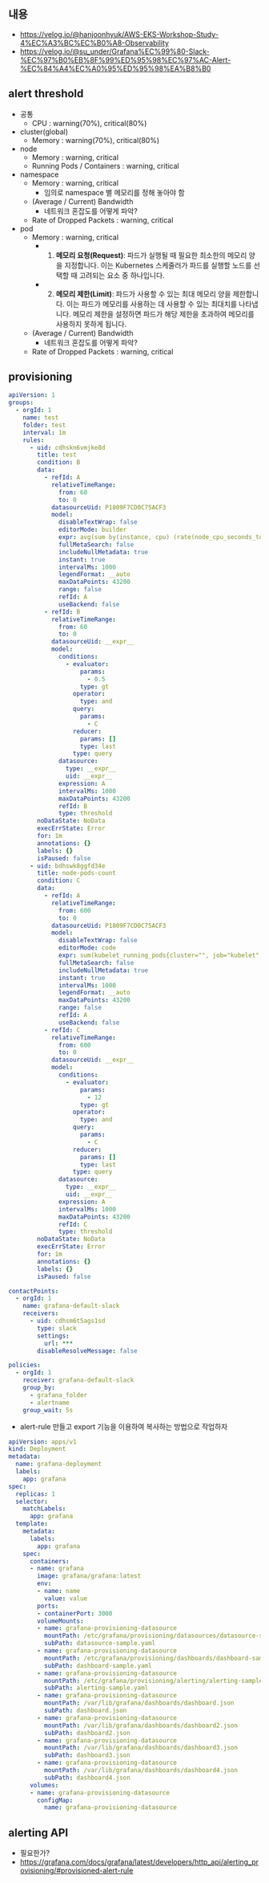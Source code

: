 
## 내용
- https://velog.io/@hanjoonhyuk/AWS-EKS-Workshop-Study-4%EC%A3%BC%EC%B0%A8-Observability
- https://velog.io/@su_under/Grafana%EC%99%80-Slack-%EC%97%B0%EB%8F%99%ED%95%98%EC%97%AC-Alert-%EC%84%A4%EC%A0%95%ED%95%98%EA%B8%B0

## alert threshold
- 공통
	- CPU : warning(70%), critical(80%)
- cluster(global)
	- Memory : warning(70%), critical(80%)
- node
	- Memory : warning, critical
	- Running Pods / Containers : warning, critical
- namespace
	- Memory : warning, critical
		- 임의로 namespace 별 메모리를 정해 놓아야 함
	- (Average / Current) Bandwidth
		- 네트워크 혼잡도를 어떻게 파악?
	- Rate of Dropped Packets : warning, critical
- pod
	- Memory : warning, critical
		- 1. **메모리 요청(Request)**: 파드가 실행될 때 필요한 최소한의 메모리 양을 지정합니다. 이는 Kubernetes 스케줄러가 파드를 실행할 노드를 선택할 때 고려되는 요소 중 하나입니다.
		- 2. **메모리 제한(Limit)**: 파드가 사용할 수 있는 최대 메모리 양을 제한합니다. 이는 파드가 메모리를 사용하는 데 사용할 수 있는 최대치를 나타냅니다. 메모리 제한을 설정하면 파드가 해당 제한을 초과하여 메모리를 사용하지 못하게 됩니다.
	-  (Average / Current) Bandwidth
		- 네트워크 혼잡도를 어떻게 파악?
	- Rate of Dropped Packets : warning, critical

## provisioning

```yaml
apiVersion: 1
groups:
  - orgId: 1
    name: test
    folder: test
    interval: 1m
    rules:
      - uid: cdhskn6vmjke8d
        title: test
        condition: B
        data:
          - refId: A
            relativeTimeRange:
              from: 60
              to: 0
            datasourceUid: P1809F7CD0C75ACF3
            model:
              disableTextWrap: false
              editorMode: builder
              expr: avg(sum by(instance, cpu) (rate(node_cpu_seconds_total{mode!~"idle|iowait|steal"}[$__rate_interval])))
              fullMetaSearch: false
              includeNullMetadata: true
              instant: true
              intervalMs: 1000
              legendFormat: __auto
              maxDataPoints: 43200
              range: false
              refId: A
              useBackend: false
          - refId: B
            relativeTimeRange:
              from: 60
              to: 0
            datasourceUid: __expr__
            model:
              conditions:
                - evaluator:
                    params:
                      - 0.5
                    type: gt
                  operator:
                    type: and
                  query:
                    params:
                      - C
                  reducer:
                    params: []
                    type: last
                  type: query
              datasource:
                type: __expr__
                uid: __expr__
              expression: A
              intervalMs: 1000
              maxDataPoints: 43200
              refId: B
              type: threshold
        noDataState: NoData
        execErrState: Error
        for: 1m
        annotations: {}
        labels: {}
        isPaused: false
      - uid: bdhswk8ggfd34e
        title: node-pods-count
        condition: C
        data:
          - refId: A
            relativeTimeRange:
              from: 600
              to: 0
            datasourceUid: P1809F7CD0C75ACF3
            model:
              disableTextWrap: false
              editorMode: code
              expr: sum(kubelet_running_pods{cluster="", job="kubelet", metrics_path="/metrics", node=~"node1"}) OR sum(kubelet_running_pod_count{cluster="", job="kubelet", metrics_path="/metrics", node=~"node1"})
              fullMetaSearch: false
              includeNullMetadata: true
              instant: true
              intervalMs: 1000
              legendFormat: __auto
              maxDataPoints: 43200
              range: false
              refId: A
              useBackend: false
          - refId: C
            relativeTimeRange:
              from: 600
              to: 0
            datasourceUid: __expr__
            model:
              conditions:
                - evaluator:
                    params:
                      - 12
                    type: gt
                  operator:
                    type: and
                  query:
                    params:
                      - C
                  reducer:
                    params: []
                    type: last
                  type: query
              datasource:
                type: __expr__
                uid: __expr__
              expression: A
              intervalMs: 1000
              maxDataPoints: 43200
              refId: C
              type: threshold
        noDataState: NoData
        execErrState: Error
        for: 1m
        annotations: {}
        labels: {}
        isPaused: false

contactPoints:
  - orgId: 1
    name: grafana-default-slack
    receivers:
      - uid: cdhsm6t5ags1sd
        type: slack
        settings:
          url: ***
        disableResolveMessage: false

policies:
  - orgId: 1
    receiver: grafana-default-slack
    group_by:
      - grafana_folder
      - alertname
    group_wait: 5s
```
- alert-rule 만들고 export 기능을 이용하여 복사하는 방법으로 작업하자

```yaml
apiVersion: apps/v1
kind: Deployment
metadata:
  name: grafana-deployment
  labels:
    app: grafana
spec:
  replicas: 1
  selector:
    matchLabels:
      app: grafana
  template:
    metadata:
      labels:
        app: grafana
    spec:
      containers:
      - name: grafana
        image: grafana/grafana:latest
        env:
        - name: name
          value: value
        ports:
        - containerPort: 3000
        volumeMounts:
        - name: grafana-provisioning-datasource
          mountPath: /etc/grafana/provisioning/datasources/datasource-sample.yaml
          subPath: datasource-sample.yaml
        - name: grafana-provisioning-datasource
          mountPath: /etc/grafana/provisioning/dashboards/dashboard-sample.yaml
          subPath: dashboard-sample.yaml
        - name: grafana-provisioning-datasource
          mountPath: /etc/grafana/provisioning/alerting/alerting-sample.yaml
          subPath: alerting-sample.yaml
        - name: grafana-provisioning-datasource
          mountPath: /var/lib/grafana/dashboards/dashboard.json
          subPath: dashboard.json
        - name: grafana-provisioning-datasource
          mountPath: /var/lib/grafana/dashboards/dashboard2.json
          subPath: dashboard2.json
        - name: grafana-provisioning-datasource
          mountPath: /var/lib/grafana/dashboards/dashboard3.json
          subPath: dashboard3.json
        - name: grafana-provisioning-datasource
          mountPath: /var/lib/grafana/dashboards/dashboard4.json
          subPath: dashboard4.json
      volumes:
      - name: grafana-provisioning-datasource
        configMap:
          name: grafana-provisioning-datasource
```

## alerting API
- 필요한가?
- https://grafana.com/docs/grafana/latest/developers/http_api/alerting_provisioning/#provisioned-alert-rule
